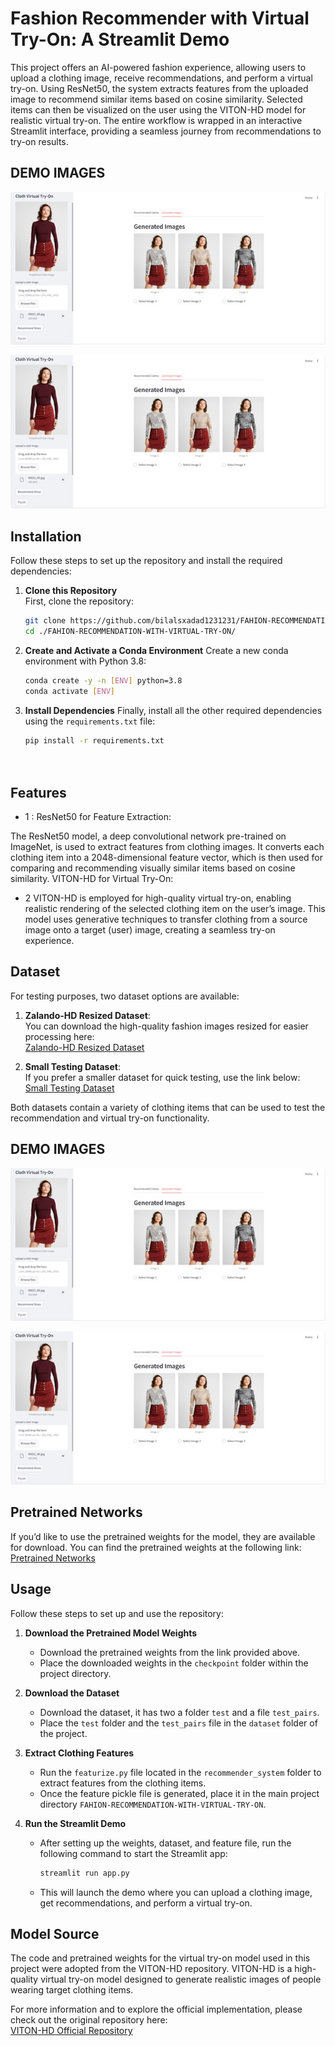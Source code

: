 
# Fashion Recommender with Virtual Try-On: A Streamlit Demo

This project offers an AI-powered fashion experience, allowing users to upload a clothing image, receive recommendations, and perform a virtual try-on. Using ResNet50, the system extracts features from the uploaded image to recommend similar items based on cosine similarity. Selected items can then be visualized on the user using the VITON-HD model for realistic virtual try-on. The entire workflow is wrapped in an interactive Streamlit interface, providing a seamless journey from recommendations to try-on results.

## DEMO IMAGES
![Recommended Dress](https://github.com/bilalsxadad1231231/FAHION-RECOMMENDATION-WITH-VIRTUAL-TRY-ON/blob/main/Pictures/RECOMMEND_DRESS.jpg)

![Virtual Try-On Result](https://github.com/bilalsxadad1231231/FAHION-RECOMMENDATION-WITH-VIRTUAL-TRY-ON/blob/main/Pictures/TRY-ON.jpg)
## Installation

Follow these steps to set up the repository and install the required dependencies:

1. **Clone this Repository**  
   First, clone the repository:
   ```bash
   git clone https://github.com/bilalsxadad1231231/FAHION-RECOMMENDATION-WITH-VIRTUAL-TRY-ON.git
   cd ./FAHION-RECOMMENDATION-WITH-VIRTUAL-TRY-ON/

2. **Create and Activate a Conda Environment**
Create a new conda environment with Python 3.8:

    ```bash
    conda create -y -n [ENV] python=3.8
    conda activate [ENV]

3. **Install Dependencies**
Finally, install all the other required dependencies using the `requirements.txt` file:

    ```bash
    pip install -r requirements.txt




## Features

- 1 : ResNet50 for Feature Extraction:

The ResNet50 model, a deep convolutional network pre-trained on ImageNet, is used to extract features from clothing images. It converts each clothing item into a 2048-dimensional feature vector, which is then used for comparing and recommending visually similar items based on cosine similarity.
VITON-HD for Virtual Try-On:

- 2 VITON-HD is employed for high-quality virtual try-on, enabling realistic rendering of the selected clothing item on the user’s image. This model uses generative techniques to transfer clothing from a source image onto a target (user) image, creating a seamless try-on experience.

## Dataset

For testing purposes, two dataset options are available:

1. **Zalando-HD Resized Dataset**:  
   You can download the high-quality fashion images resized for easier processing here:  
   [Zalando-HD Resized Dataset](https://www.dropbox.com/s/10bfat0kg4si1bu/zalando-hd-resized.zip?dl=0)

2. **Small Testing Dataset**:  
   If you prefer a smaller dataset for quick testing, use the link below:  
   [Small Testing Dataset](https://drive.google.com/drive/folders/0B8kXrnobEVh9flBkdnNYR3V5dTNKQmFWNURXMUExZ0lFcngxeGI1WkdLT3p5Z1h0OTc2MjQ?resourcekey=0-l_xMCXpXAg7uU5xMZYuKXA)

Both datasets contain a variety of clothing items that can be used to test the recommendation and virtual try-on functionality.

## DEMO IMAGES
![Recommended Dress](https://github.com/bilalsxadad1231231/FAHION-RECOMMENDATION-WITH-VIRTUAL-TRY-ON/blob/main/Pictures/RECOMMEND_DRESS.jpg)

![Virtual Try-On Result](https://github.com/bilalsxadad1231231/FAHION-RECOMMENDATION-WITH-VIRTUAL-TRY-ON/blob/main/Pictures/TRY-ON.jpg)
## Pretrained Networks

If you’d like to use the pretrained weights for the model, they are available for download. You can find the pretrained weights at the following link:  
[Pretrained Networks](https://drive.google.com/drive/folders/0B8kXrnobEVh9fnJHX3lCZzEtd20yUVAtTk5HdWk2OVV0RGl6YXc0NWhMOTlvb1FKX3Z1OUk?resourcekey=0-OIXHrDwCX8ChjypUbJo4fQ&usp=sharing)


## Usage

Follow these steps to set up and use the repository:

1. **Download the Pretrained Model Weights**  
   - Download the pretrained weights from the link provided above.
   - Place the downloaded weights in the `checkpoint` folder within the project directory.

2. **Download the Dataset**  
   - Download the dataset, it has two a folder `test` and a file `test_pairs`.
   - Place the `test` folder and the `test_pairs` file in the `dataset` folder of the project.

3. **Extract Clothing Features**  
   - Run the `featurize.py` file located in the `recommender_system` folder to extract features from the clothing items.
   - Once the feature pickle file is generated, place it in the main project directory `FAHION-RECOMMENDATION-WITH-VIRTUAL-TRY-ON`.

4. **Run the Streamlit Demo**  
   - After setting up the weights, dataset, and feature file, run the following command to start the Streamlit app:
     ```bash
     streamlit run app.py
     ```
   - This will launch the demo where you can upload a clothing image, get recommendations, and perform a virtual try-on.
## Model Source

The code and pretrained weights for the virtual try-on model used in this project were adopted from the VITON-HD repository. VITON-HD is a high-quality virtual try-on model designed to generate realistic images of people wearing target clothing items.

For more information and to explore the official implementation, please check out the original repository here:  
[VITON-HD Official Repository](https://github.com/shadow2496/VITON-HD)
